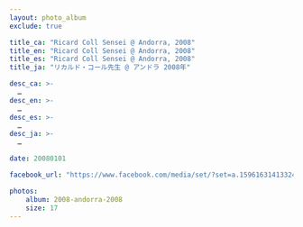 ```yaml
---
layout: photo_album
exclude: true

title_ca: "Ricard Coll Sensei @ Andorra, 2008"
title_en: "Ricard Coll Sensei @ Andorra, 2008"
title_es: "Ricard Coll Sensei @ Andorra, 2008"
title_ja: "リカルド・コール先生 @ アンドラ 2008年"

desc_ca: >-
  …
desc_en: >-
  …
desc_es: >-
  …
desc_ja: >-
  …

date: 20080101

facebook_url: "https://www.facebook.com/media/set/?set=a.159616314133247"

photos:
    album: 2008-andorra-2008
    size: 17
---
```

